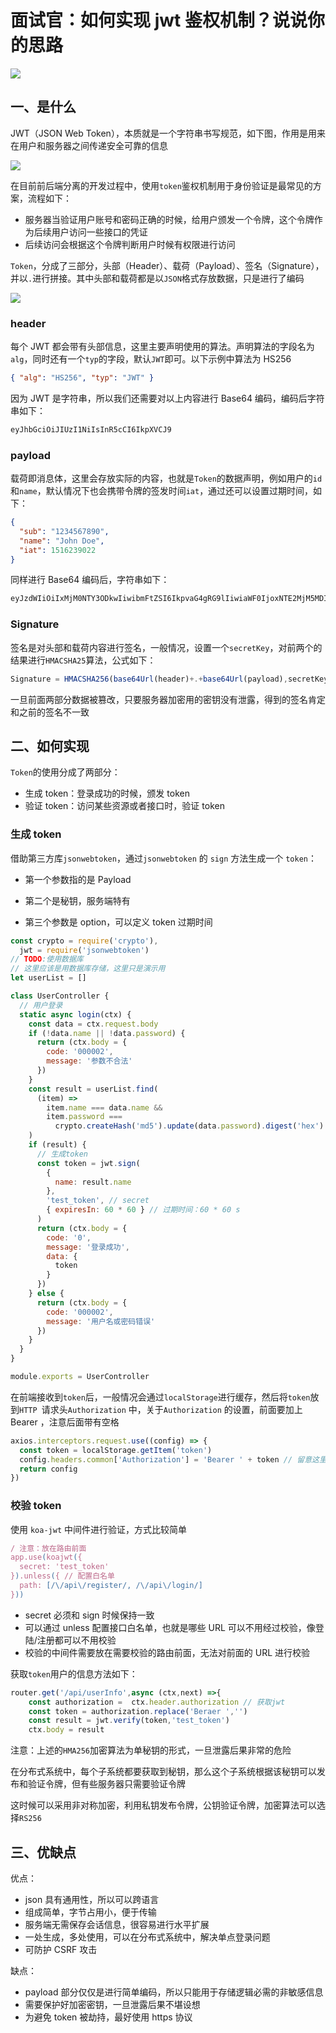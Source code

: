 # 面试官：如何实现 jwt 鉴权机制？说说你的思路

![](https://static.vue-js.com/efff62b0-cd88-11eb-ab90-d9ae814b240d.png)

## 一、是什么

JWT（JSON Web Token），本质就是一个字符串书写规范，如下图，作用是用来在用户和服务器之间传递安全可靠的信息

![](https://static.vue-js.com/052904c0-cd89-11eb-ab90-d9ae814b240d.png)

在目前前后端分离的开发过程中，使用`token`鉴权机制用于身份验证是最常见的方案，流程如下：

- 服务器当验证用户账号和密码正确的时候，给用户颁发一个令牌，这个令牌作为后续用户访问一些接口的凭证
- 后续访问会根据这个令牌判断用户时候有权限进行访问

`Token`，分成了三部分，头部（Header）、载荷（Payload）、签名（Signature），并以`.`进行拼接。其中头部和载荷都是以`JSON`格式存放数据，只是进行了编码

![](https://static.vue-js.com/1175f990-cd89-11eb-85f6-6fac77c0c9b3.png)

### header

每个 JWT 都会带有头部信息，这里主要声明使用的算法。声明算法的字段名为`alg`，同时还有一个`typ`的字段，默认`JWT`即可。以下示例中算法为 HS256

```json
{ "alg": "HS256", "typ": "JWT" }
```

因为 JWT 是字符串，所以我们还需要对以上内容进行 Base64 编码，编码后字符串如下：

```tex
eyJhbGciOiJIUzI1NiIsInR5cCI6IkpXVCJ9
```

### payload

载荷即消息体，这里会存放实际的内容，也就是`Token`的数据声明，例如用户的`id`和`name`，默认情况下也会携带令牌的签发时间`iat`，通过还可以设置过期时间，如下：

```json
{
  "sub": "1234567890",
  "name": "John Doe",
  "iat": 1516239022
}
```

同样进行 Base64 编码后，字符串如下：

```tex
eyJzdWIiOiIxMjM0NTY3ODkwIiwibmFtZSI6IkpvaG4gRG9lIiwiaWF0IjoxNTE2MjM5MDIyfQ
```

### Signature

签名是对头部和载荷内容进行签名，一般情况，设置一个`secretKey`，对前两个的结果进行`HMACSHA25`算法，公式如下：

```js
Signature = HMACSHA256(base64Url(header)+.+base64Url(payload),secretKey)
```

一旦前面两部分数据被篡改，只要服务器加密用的密钥没有泄露，得到的签名肯定和之前的签名不一致

## 二、如何实现

`Token`的使用分成了两部分：

- 生成 token：登录成功的时候，颁发 token
- 验证 token：访问某些资源或者接口时，验证 token

### 生成 token

借助第三方库`jsonwebtoken`，通过`jsonwebtoken` 的 `sign` 方法生成一个 `token`：

- 第一个参数指的是 Payload

- 第二个是秘钥，服务端特有

- 第三个参数是 option，可以定义 token 过期时间

```js
const crypto = require('crypto'),
  jwt = require('jsonwebtoken')
// TODO:使用数据库
// 这里应该是用数据库存储，这里只是演示用
let userList = []

class UserController {
  // 用户登录
  static async login(ctx) {
    const data = ctx.request.body
    if (!data.name || !data.password) {
      return (ctx.body = {
        code: '000002',
        message: '参数不合法'
      })
    }
    const result = userList.find(
      (item) =>
        item.name === data.name &&
        item.password ===
          crypto.createHash('md5').update(data.password).digest('hex')
    )
    if (result) {
      // 生成token
      const token = jwt.sign(
        {
          name: result.name
        },
        'test_token', // secret
        { expiresIn: 60 * 60 } // 过期时间：60 * 60 s
      )
      return (ctx.body = {
        code: '0',
        message: '登录成功',
        data: {
          token
        }
      })
    } else {
      return (ctx.body = {
        code: '000002',
        message: '用户名或密码错误'
      })
    }
  }
}

module.exports = UserController
```

在前端接收到`token`后，一般情况会通过`localStorage`进行缓存，然后将`token`放到`HTTP `请求头`Authorization` 中，关于`Authorization` 的设置，前面要加上 Bearer ，注意后面带有空格

```js
axios.interceptors.request.use((config) => {
  const token = localStorage.getItem('token')
  config.headers.common['Authorization'] = 'Bearer ' + token // 留意这里的 Authorization
  return config
})
```

### 校验 token

使用 `koa-jwt` 中间件进行验证，方式比较简单

```js
/ 注意：放在路由前面
app.use(koajwt({
  secret: 'test_token'
}).unless({ // 配置白名单
  path: [/\/api\/register/, /\/api\/login/]
}))
```

- secret 必须和 sign 时候保持一致
- 可以通过 unless 配置接口白名单，也就是哪些 URL 可以不用经过校验，像登陆/注册都可以不用校验
- 校验的中间件需要放在需要校验的路由前面，无法对前面的 URL 进行校验

获取`token`用户的信息方法如下：

```js
router.get('/api/userInfo',async (ctx,next) =>{
    const authorization =  ctx.header.authorization // 获取jwt
    const token = authorization.replace('Beraer ','')
    const result = jwt.verify(token,'test_token')
    ctx.body = result
```

注意：上述的`HMA256`加密算法为单秘钥的形式，一旦泄露后果非常的危险

在分布式系统中，每个子系统都要获取到秘钥，那么这个子系统根据该秘钥可以发布和验证令牌，但有些服务器只需要验证令牌

这时候可以采用非对称加密，利用私钥发布令牌，公钥验证令牌，加密算法可以选择`RS256`

## 三、优缺点

优点：

- json 具有通用性，所以可以跨语言
- 组成简单，字节占用小，便于传输
- 服务端无需保存会话信息，很容易进行水平扩展
- 一处生成，多处使用，可以在分布式系统中，解决单点登录问题
- 可防护 CSRF 攻击

缺点：

- payload 部分仅仅是进行简单编码，所以只能用于存储逻辑必需的非敏感信息
- 需要保护好加密密钥，一旦泄露后果不堪设想
- 为避免 token 被劫持，最好使用 https 协议
